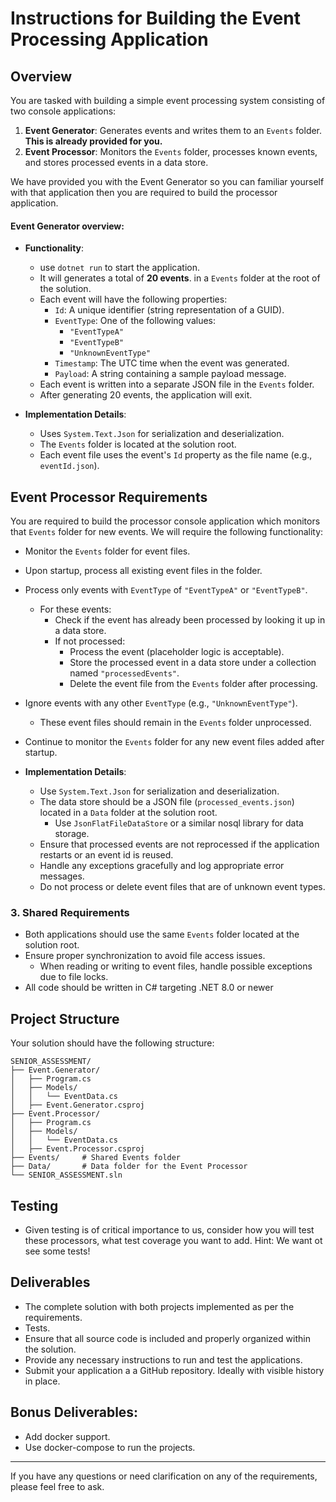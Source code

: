 # Instructions for Building the Event Processing Application

## Overview

You are tasked with building a simple event processing system consisting of two console applications:

1. **Event Generator**: Generates events and writes them to an `Events` folder. **This is already provided for you.**
2. **Event Processor**: Monitors the `Events` folder, processes known events, and stores processed events in a data store.

We have provided you with the Event Generator so you can familiar yourself with that application then you are required to build the processor application.  

#### Event Generator overview:

- **Functionality**:
  - use `dotnet run` to start the application.
  - It will generates a total of **20 events**. in a `Events` folder at the root of the solution.
  - Each event will  have the following properties:
    - `Id`: A unique identifier (string representation of a GUID).
    - `EventType`: One of the following values:
      - `"EventTypeA"`
      - `"EventTypeB"`
      - `"UnknownEventType"`
    - `Timestamp`: The UTC time when the event was generated.
    - `Payload`: A string containing a sample payload message.
  - Each event is written into a separate JSON file in the `Events` folder.
  - After generating 20 events, the application will exit.

- **Implementation Details**:
  - Uses `System.Text.Json` for serialization and deserialization.
  - The `Events` folder is located at the solution root.
  - Each event file uses the event's `Id` property as the file name (e.g., `eventId.json`).


## Event Processor Requirements

You are required to build the processor console application which monitors that `Events` folder for new events.  We will require the following functionality:

  - Monitor the `Events` folder for event files.
  - Upon startup, process all existing event files in the folder.
  - Process only events with `EventType` of `"EventTypeA"` or `"EventTypeB"`.
    - For these events:
      - Check if the event has already been processed by looking it up in a data store.
      - If not processed:
        - Process the event (placeholder logic is acceptable).
        - Store the processed event in a data store under a collection named `"processedEvents"`.
        - Delete the event file from the `Events` folder after processing.
  - Ignore events with any other `EventType` (e.g., `"UnknownEventType"`).
    - These event files should remain in the `Events` folder unprocessed.
  - Continue to monitor the `Events` folder for any new event files added after startup.

- **Implementation Details**:

  - Use `System.Text.Json` for serialization and deserialization.
  - The data store should be a JSON file (`processed_events.json`) located in a `Data` folder at the solution root.
    - Use `JsonFlatFileDataStore` or a similar nosql library for data storage.
  - Ensure that processed events are not reprocessed if the application restarts or an event id is reused.
  - Handle any exceptions gracefully and log appropriate error messages.
  - Do not process or delete event files that are of unknown event types.

### 3. Shared Requirements

- Both applications should use the same `Events` folder located at the solution root.
- Ensure proper synchronization to avoid file access issues.
  - When reading or writing to event files, handle possible exceptions due to file locks.
- All code should be written in C# targeting .NET 8.0 or newer

## Project Structure

Your solution should have the following structure:


```
SENIOR_ASSESSMENT/
├── Event.Generator/
│   ├── Program.cs
│   ├── Models/
│   │   └── EventData.cs
│   ├── Event.Generator.csproj
├── Event.Processor/
│   ├── Program.cs
│   ├── Models/
│   │   └── EventData.cs
│   ├── Event.Processor.csproj
├── Events/     # Shared Events folder
├── Data/       # Data folder for the Event Processor
└── SENIOR_ASSESSMENT.sln

```
## Testing

- Given testing is of critical importance to us, consider how you will test these processors, what test coverage you want to add.  Hint:  We want ot see some tests!

## Deliverables

- The complete solution with both projects implemented as per the requirements.
- Tests.
- Ensure that all source code is included and properly organized within the solution.
- Provide any necessary instructions to run and test the applications.
- Submit your application a a GitHub repository. Ideally with visible history in place.  

## Bonus Deliverables:

- Add docker support.
- Use docker-compose to run the projects.

---

If you have any questions or need clarification on any of the requirements, please feel free to ask.
